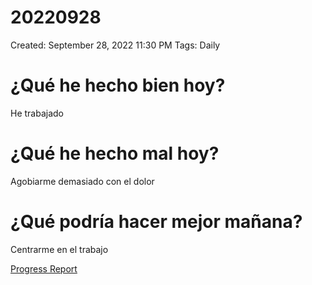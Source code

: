 # 20220928

Created: September 28, 2022 11:30 PM
Tags: Daily

# ¿Qué he hecho bien hoy?

He trabajado

# ¿Qué he hecho mal hoy?

Agobiarme demasiado con el dolor

# ¿Qué podría hacer mejor mañana?

Centrarme en el trabajo

[Progress Report](Progress%20Report%2014bbd9609acc4700b4a4ff6ee5133208.md)